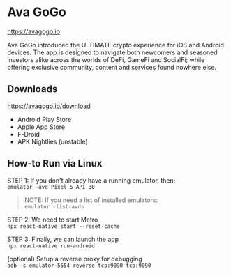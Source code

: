 # Ava GoGo

https://avagogo.io

Ava GoGo introduced the ULTIMATE crypto experience for iOS and Android devices. The app is designed to navigate both newcomers and seasoned investors alike across the worlds of DeFi, GameFi and SocialFi; while offering exclusive community, content and services found nowhere else.

## Downloads

https://avagogo.io/download

- Android Play Store
- Apple App Store
- F-Droid
- APK Nightlies (unstable)

## How-to Run via Linux

STEP 1: If you don't already have a running emulator, then:  
`emulator -avd Pixel_5_API_30`

> NOTE: If you need a list of installed emulators:  
`emulator -list-avds
`

STEP 2: We need to start Metro  
`npx react-native start --reset-cache`

STEP 3: Finally, we can launch the app  
`npx react-native run-android`

(optional) Setup a reverse proxy for debugging  
`adb -s emulator-5554 reverse tcp:9090 tcp:9090`
